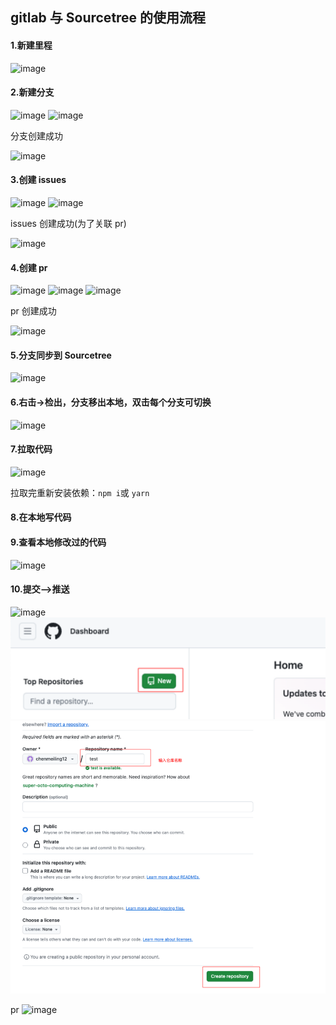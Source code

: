 ## gitlab 与 Sourcetree 的使用流程

#### 1.新建里程

![image](https://github.com/chenmeiling12/StudyNotes/assets/108569295/40f03760-f983-4123-8141-51f3611974dc)

#### 2.新建分支

![image](https://github.com/chenmeiling12/StudyNotes/assets/108569295/793ef196-7853-48ce-9d7b-1fdf8a278efe)
![image](https://github.com/chenmeiling12/StudyNotes/assets/108569295/7b0e3bc3-3730-4265-9933-77e393ff1e9c)

分支创建成功

![image](https://github.com/chenmeiling12/StudyNotes/assets/108569295/b582029e-5915-47d8-8275-af54865cc000)

#### 3.创建 issues

![image](https://github.com/chenmeiling12/StudyNotes/assets/108569295/fef31bc7-ef5f-4903-b54b-eefe46e1f8cc)
![image](https://github.com/chenmeiling12/StudyNotes/assets/108569295/d400fb33-71cf-45f3-9c98-47e03f99ada7)

issues 创建成功(为了关联 pr)

![image](https://github.com/chenmeiling12/StudyNotes/assets/108569295/5d7ccacb-e5f4-4c29-9c23-0e3b5696198a)

#### 4.创建 pr

![image](https://github.com/chenmeiling12/StudyNotes/assets/108569295/221dc78c-6d0f-40ab-84f6-130caf59699e)
![image](https://github.com/chenmeiling12/StudyNotes/assets/108569295/72301b92-bacd-4b5e-b616-38bf78996c7d)
![image](https://github.com/chenmeiling12/StudyNotes/assets/108569295/4a76e60a-d319-4490-82dc-82df8f86d6fb)

pr 创建成功

![image](https://github.com/chenmeiling12/StudyNotes/assets/108569295/3dab61e5-e889-4930-88a4-2e56ab964662)

#### 5.分支同步到 Sourcetree

![image](https://github.com/chenmeiling12/StudyNotes/assets/108569295/4efe02ea-8e6d-47ed-83d7-a281ce491121)

#### 6.右击->检出，分支移出本地，双击每个分支可切换

![image](https://github.com/chenmeiling12/StudyNotes/assets/108569295/cee6d4b0-a3f8-42e4-aedf-8feabffe94d3)

#### 7.拉取代码

![image](https://github.com/chenmeiling12/StudyNotes/assets/108569295/0e6e4a96-f954-450c-8253-3c89c5a8c770)

拉取完重新安装依赖：`npm i`或 `yarn`

#### 8.在本地写代码

#### 9.查看本地修改过的代码

![image](https://github.com/chenmeiling12/StudyNotes/assets/108569295/14eba9aa-27a2-4947-881a-7a97ddf757d1)

#### 10.提交—>推送

![image](https://github.com/chenmeiling12/StudyNotes/assets/108569295/a78a3a06-b9ea-4bfa-bffe-d3034ce86bee)
![Alt text](image.png)
![Alt text](image-1.png)

pr
![image](https://github.com/chenmeiling12/StudyNotes/assets/108569295/76e1d576-bdcd-468c-bff8-10d6e1f13bea)

